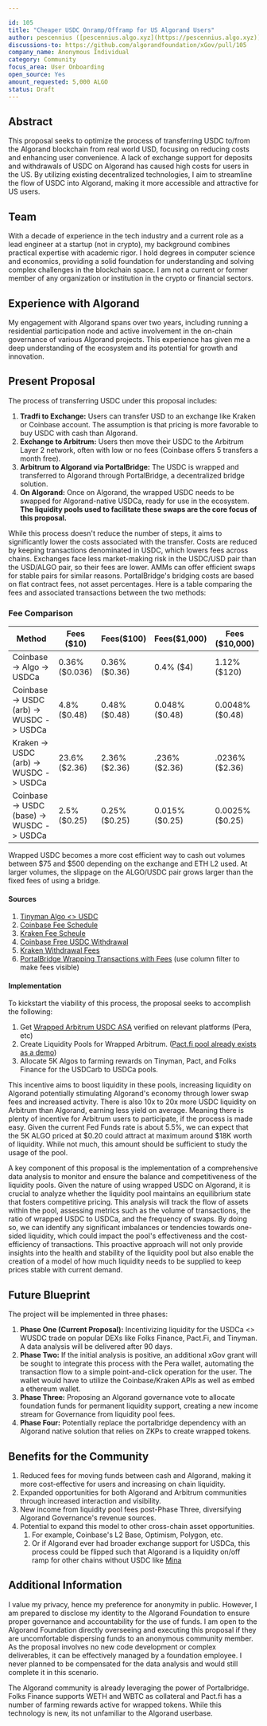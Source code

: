 ```yaml
---

id: 105  
title: "Cheaper USDC Onramp/Offramp for US Algorand Users" 
author: pescennius ([pescennius.algo.xyz](https://pescennius.algo.xyz))
discussions-to: https://github.com/algorandfoundation/xGov/pull/105
company_name: Anonymous Individual
category: Community
focus_area: User Onboarding
open_source: Yes
amount_requested: 5,000 ALGO  
status: Draft  
---
```


## Abstract

This proposal seeks to optimize the process of transferring USDC to/from the Algorand blockchain from real world USD, focusing on reducing costs and enhancing user convenience. A lack of exchange support for deposits and withdrawals of USDC on Algorand has caused high costs for users in the US. By utilizing existing decentralized technologies, I aim to streamline the flow of USDC into Algorand, making it more accessible and attractive for US users.

## Team

With a decade of experience in the tech industry and a current role as a lead engineer at a startup (not in crypto), my background combines practical expertise with academic rigor. I hold degrees in computer science and economics, providing a solid foundation for understanding and solving complex challenges in the blockchain space. I am not a current or former member of any organization or institution in the crypto or financial sectors.

## Experience with Algorand

My engagement with Algorand spans over two years, including running a residential participation node and active involvement in the on-chain governance of various Algorand projects. This experience has given me a deep understanding of the ecosystem and its potential for growth and innovation.

## Present Proposal

The process of transferring USDC under this proposal includes:

1. **Tradfi to Exchange:** Users can transfer USD to an exchange like Kraken or Coinbase account. The assumption is that pricing is more favorable to buy USDC with cash than Algorand.
2. **Exchange to Arbitrum:** Users then move their USDC to the Arbitrum Layer 2 network, often with low or no fees (Coinbase offers 5 transfers a month free).
3. **Arbitrum to Algorand via PortalBridge:** The USDC is wrapped and transferred to Algorand through PortalBridge, a decentralized bridge solution.
4. **On Algorand:** Once on Algorand, the wrapped USDC needs to be swapped for Algorand-native USDCa, ready for use in the ecosystem. **The liquidity pools used to facilitate these swaps are the core focus of this proposal.**

While this process doesn't reduce the number of steps, it aims to significantly lower the costs associated with the transfer. Costs are reduced by keeping transactions denominated in USDC, which lowers fees across chains. Exchanges face less market-making risk in the USDC/USD pair than the USD/ALGO pair, so their fees are lower. AMMs can offer efficient swaps for stable pairs for similar reasons. PortalBridge's bridging costs are based on flat contract fees, not asset percentages.  Here is a table comparing the fees and associated transactions between the two methods:

### Fee Comparison

| Method                                    | Fees ($10)     | Fees($100)    | Fees($1,000)   | Fees ($10,000)  |
|-------------------------------------------|----------------|---------------|----------------|-----------------|
| Coinbase -> Algo -> USDCa                 | 0.36% ($0.036) | 0.36% ($0.36) | 0.4% ($4)      | 1.12% ($120)    |
| Coinbase -> USDC (arb) -> WUSDC -> USDCa  | 4.8% ($0.48)   | 0.48% ($0.48) | 0.048% ($0.48) | 0.0048% ($0.48) |
| Kraken -> USDC (arb) -> WUSDC -> USDCa    | 23.6% ($2.36)  | 2.36% ($2.36) | .236% ($2.36)  | .0236% ($2.36)  |
| Coinbase -> USDC (base) -> WUSDC -> USDCa | 2.5% ($0.25)   | 0.25% ($0.25) | 0.015% ($0.25) | 0.0025% ($0.25) |

Wrapped USDC becomes a more cost efficient way to cash out volumes between $75 and $500 depending on the exchange and ETH L2 used. At larger volumes, the slippage on the ALGO/USDC pair grows larger than the fixed fees of using a bridge.

#### Sources

1. [Tinyman Algo <> USDC](https://app.tinyman.org/#/swap?asset_in=31566704&asset_out=0)
2. [Coinbase Fee Schedule](https://pro.coinbase.com/fees)
3. [Kraken Fee Scheule](https://www.kraken.com/features/fee-schedule)
4. [Coinbase Free USDC Withdrawal](https://www.coinbase.com/blog/increasing-access-to-usdc-internationally-commission-free-trading)
5. [Kraken Withdrawal Fees](https://support.kraken.com/hc/en-us/articles/360000767986-Cryptocurrency-withdrawal-fees-and-minimums)
6. [PortalBridge Wrapping Transactions with Fees](https://arbiscan.io/advanced-filter?fadd=0x0b2402144bb366a632d14b83f244d2e0e21bd39c&tadd=0x0b2402144bb366a632d14b83f244d2e0e21bd39c&txntype=0&mtd=0x9981509f%7eWrap+And+Transfer+ETH) (use column filter to make fees visible)


#### Implementation
To kickstart the viability of this process, the proposal seeks to accomplish the following:

1. Get [Wrapped Arbitrum USDC ASA](https://algoexplorer.io/asset/1272612695) verified on relevant platforms (Pera, etc)
3. Create Liquidity Pools for Wrapped Arbitrum. ([Pact.fi pool already exists as a demo](https://app.pact.fi/add-liquidity/1272627605))
2. Allocate 5K Algos to farming rewards on Tinyman, Pact, and Folks Finance for the USDCarb to USDCa pools.


This incentive aims to boost liquidity in these pools, increasing liquidity on Algorand potentially stimulating Algorand's economy through lower swap fees and increased activity. There is also 10x to 20x more USDC liquidity on Arbitrum than Algorand, earning less yield on average. Meaning there is plenty of incentive for Arbitrum users to participate, if the process is made easy. Given the current Fed Funds rate is about 5.5%, we can expect that the 5K ALGO priced at $0.20 could attract at maximum around $18K worth of liquidity. While not much, this amount should be sufficient to study the usage of the pool. 

A key component of this proposal is the implementation of a comprehensive data analysis to monitor and ensure the balance and competitiveness of the liquidity pools. Given the nature of using wrapped USDC on Algorand, it is crucial to analyze whether the liquidity pool maintains an equilibrium state that fosters competitive pricing. This analysis will track the flow of assets within the pool, assessing metrics such as the volume of transactions, the ratio of wrapped USDC to USDCa, and the frequency of swaps. By doing so, we can identify any significant imbalances or tendencies towards one-sided liquidity, which could impact the pool's effectiveness and the cost-efficiency of transactions. This proactive approach will not only provide insights into the health and stability of the liquidity pool but also enable the creation of a model of how much liquidity needs to be supplied to keep prices stable with current demand.

## Future Blueprint

The project will be implemented in three phases:

1. **Phase One (Current Proposal):** Incentivizing liquidity for the USDCa <> WUSDC trade on popular DEXs like Folks Finance, Pact.Fi, and Tinyman. A data analysis will be delivered after 90 days.
2. **Phase Two:** If the initial analysis is positive, an additional xGov grant will be sought to integrate this process with the Pera wallet, automating the transaction flow to a simple point-and-click operation for the user. The wallet would have to utilize the Coinbase/Kraken APIs as well as embed a ethereum wallet.
3. **Phase Three:** Proposing an Algorand governance vote to allocate foundation funds for permanent liquidity support, creating a new income stream for Governance from liquidity pool fees.
4. **Phase Four:** Potentially replace the portalbridge dependency with an Algorand native solution that relies on ZKPs to create wrapped tokens.

## Benefits for the Community

1. Reduced fees for moving funds between cash and Algorand, making it more cost-effective for users and increasing on chain liquidity.
2. Expanded opportunities for both Algorand and Arbitrum communities through increased interaction and visibility.
3. New income from liquidity pool fees post-Phase Three, diversifying Algorand Governance's revenue sources.
4. Potential to expand this model to other cross-chain asset opportunities.
   1. For example, Coinbase's L2 Base, Optimism, Polygon, etc. 
   2. Or if Algorand ever had broader exchange support for USDCa, this process could be flipped such that Algorand is a liquidity on/off ramp for other chains without USDC like [Mina](https://minaprotocol.com/)

## Additional Information

I value my privacy, hence my preference for anonymity in public. However, I am prepared to disclose my identity to the Algorand Foundation to ensure proper governance and accountability for the use of funds. I am open to the Algorand Foundation directly overseeing and executing this proposal if they are uncomfortable dispersing funds to an anonymous community member. As the proposal involves no new code development or complex deliverables, it can be effectively managed by a foundation employee. I never planned to be compensated for the data analysis and would still complete it in this scenario.

The Algorand community is already leveraging the power of Portalbridge. Folks Finance supports WETH and WBTC as collateral and Pact.fi has a number of farming rewards active for wrapped tokens. While this technology is new, its not unfamiliar to the Algorand userbase. 
